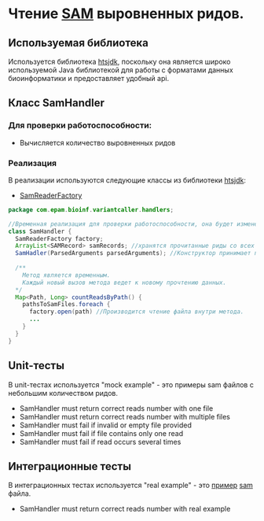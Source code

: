 # Чтение [SAM](https://en.wikipedia.org/wiki/SAM_(file_format)) выровненных ридов.
## Используемая библиотека

Используется библиотека [htsjdk](https://github.com/samtools/htsjdk), поскольку она является широко используемой Java библиотекой для работы с форматами данных биоинформатики и предоставляет удобный api.

## Класс SamHandler

### Для проверки работоспособности:

* Вычисляется количество выровненных ридов

### Реализация

В реализации используются следующие классы из библиотеки [htsjdk](https://github.com/samtools/htsjdk):
* [SamReaderFactory](https://www.javadoc.io/doc/com.github.samtools/htsjdk/2.5.1/htsjdk/samtools/SamReaderFactory.html)


```java
package com.epam.bioinf.variantcaller.handlers;

//Временная реализация для проверки работоспособности, она будет изменена в будущих версиях
class SamHandler {
  SamReaderFactory factory;
  ArrayList<SAMRecord> samRecords; //хранятся прочитанные риды со всех файлов.
  SamHadler(ParsedArguments parsedArguments); //Конструктор принимает провалидированные parsed arguments.
  
  /**
    Метод является временным.
    Каждый новый вызов метода ведет к новому прочтению данных.
  */
  Map<Path, Long> countReadsByPath() {
    pathsToSamFiles.foreach {
      factory.open(path) //Производится чтение файла внутри метода.
      ...
    }
  }
}
```

## Unit-тесты

В unit-тестах используется "mock example" - это примеры sam файлов с небольшим количеством ридов.

* SamHandler must return correct reads number with one file
* SamHandler must return correct reads number with multiple files
* SamHandler must fail if invalid or empty file provided
* SamHandler must fail if file contains only one read
* SamHandler must fail if read occurs several times

## Интеграционные тесты

В интеграционных тестах используется "real example" - это [пример](http://genome.ucsc.edu/goldenPath/help/bam.html) [sam](http://genome.ucsc.edu/goldenPath/help/examples/samExample.sam) файла.

*  SamHandler must return correct reads number with real example
